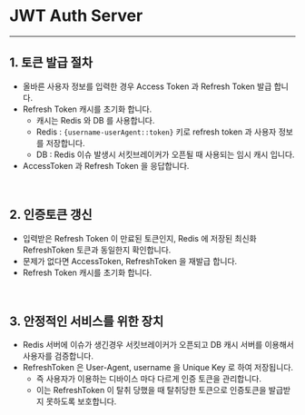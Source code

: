 # JWT Auth Server

----

## 1. 토큰 발급 절차

- 올바른 사용자 정보를 입력한 경우 Access Token 과 Refresh Token 발급 합니다.
- Refresh Token 캐시를 초기화 합니다.
    - 캐시는 Redis 와 DB 를 사용합니다.
    - Redis : `{username-userAgent::token}` 키로 refresh token 과 사용자 정보를 저장합니다.
    - DB : Redis 이슈 발생시 서킷브레이커가 오픈될 때 사용되는 임시 캐시 입니다.
- AccessToken 과 Refresh Token 을 응답합니다.

<br />

## 2. 인증토큰 갱신

- 입력받은 Refresh Token 이 만료된 토큰인지, Redis 에 저장된 최신화 RefreshToken 토큰과 동일한지 확인합니다.
- 문제가 없다면 AccessToken, RefreshToken 을 재발급 합니다.
- Refresh Token 캐시를 초기화 합니다.

<br />

## 3. 안정적인 서비스를 위한 장치

- Redis 서버에 이슈가 생긴경우 서킷브레이커가 오픈되고 DB 캐시 서버를 이용해서 사용자를 검증합니다.
- RefreshToken 은 User-Agent, username 을 Unique Key 로 하여 저장됩니다.
    - 즉 사용자가 이용하는 디바이스 마다 다르게 인증 토큰을 관리합니다.
    - 이는 RefreshToken 이 탈취 당했을 때 탈취당한 토큰으로 인증토큰을 발급받지 못하도록 보호합니다.